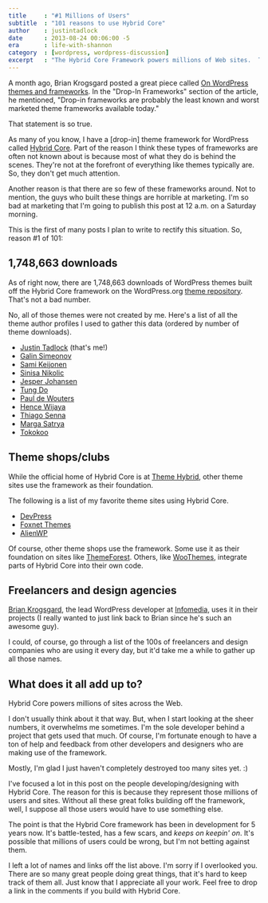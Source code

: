 ```yaml
---
title     : "#1 Millions of Users"
subtitle  : "101 reasons to use Hybrid Core"
author    : justintadlock
date      : 2013-08-24 00:06:00 -5
era       : life-with-shannon
category  : [wordpress, wordpress-discussion]
excerpt   : "The Hybrid Core Framework powers millions of Web sites.  This is the first of many reasons you should be using it."
---
```


A month ago, Brian Krogsgard posted a great piece called <a href="http://poststat.us/on-wordpress-themes-and-frameworks/" title="On WordPress themes and frameworks">On WordPress themes and frameworks</a>.  In the "Drop-In Frameworks" section of the article, he mentioned, "Drop-in frameworks are probably the least known and worst marketed theme frameworks available today."

That statement is so true.

As many of you know, I have a [drop-in] theme framework for WordPress called <a href="http://themehybrid.com/hybrid-core" title="Hybrid Core theme framework">Hybrid Core</a>.  Part of the reason I think these types of frameworks are often not known about is because most of what they do is behind the scenes.  They're not at the forefront of everything like themes typically are.  So, they don't get much attention.

Another reason is that there are so few of these frameworks around.  Not to mention, the guys who built these things are horrible at marketing.  I'm so bad at marketing that I'm going to publish this post at 12 a.m. on a Saturday morning.

This is the first of many posts I plan to write to rectify this situation.  So, reason #1 of 101:

## 1,748,663 downloads

As of right now, there are 1,748,663 downloads of WordPress themes built off the Hybrid Core framework on the WordPress.org <a href="http://wordpress.org/themes" title="WordPress theme repository">theme repository</a>.  That's not a bad number.

No, all of those themes were not created by me.  Here's a list of all the theme author profiles I used to gather this data (ordered by number of theme downloads).

<ul>
<li><a href="http://profiles.wordpress.org/greenshady">Justin Tadlock</a> (that's me!)</li>
<li><a href="http://profiles.wordpress.org/Griden/">Galin Simeonov</a></li>
<li><a href="http://profiles.wordpress.org/samikeijonen/">Sami Keijonen</a></li>
<li><a href="http://profiles.wordpress.org/themesbros/">Sinisa Nikolic</a></li>
<li><a href="http://profiles.wordpress.org/Jayjdk/">Jesper Johansen</a></li>
<li><a href="http://profiles.wordpress.org/tungdo/">Tung Do</a></li>
<li><a href="http://profiles.wordpress.org/pauldewouters/">Paul de Wouters</a></li>
<li><a href="http://profiles.wordpress.org/hwijaya/">Hence Wijaya</a></li>
<li><a href="http://profiles.wordpress.org/trsenna/">Thiago Senna</a></li>
<li><a href="http://profiles.wordpress.org/satrya/">Marga Satrya</a></li>
<li><a href="http://profiles.wordpress.org/tokokoo/">Tokokoo</a></li>
</ul>

## Theme shops/clubs

While the official home of Hybrid Core is at <a href="http://themehybrid.com" title="Theme Hybrid: WordPress plugins and themes club">Theme Hybrid</a>, other theme sites use the framework as their foundation.

The following is a list of my favorite theme sites using Hybrid Core.

<ul>
<li><a href="http://devpress.com">DevPress</a></li>
<li><a href="https://foxnet-themes.fi/">Foxnet Themes</a></li>
<li><a href="http://alienwp.com">AlienWP</a></li>
</ul>

Of course, other theme shops use the framework.  Some use it as their foundation on sites like <a href="http://themeforest.net">ThemeForest</a>.  Others, like <a href="http://woothemes.com">WooThemes</a>, integrate parts of Hybrid Core into their own code.

## Freelancers and design agencies

<a href="http://krogsgard.com/">Brian Krogsgard</a>, the lead WordPress developer at <a href="http://www.infomedia.com/">Infomedia</a>, uses it in their projects (I really wanted to just link back to Brian since he's such an awesome guy).

I could, of course, go through a list of the 100s of freelancers and design companies who are using it every day, but it'd take me a while to gather up all those names.

## What does it all add up to?

Hybrid Core powers millions of sites across the Web.

I don't usually think about it that way.  But, when I start looking at the sheer numbers, it overwhelms me sometimes.  I'm the sole developer behind a project that gets used that much.  Of course, I'm fortunate enough to have a ton of help and feedback from other developers and designers who are making use of the framework.

Mostly, I'm glad I just haven't completely destroyed too many sites yet. :)

I've focused a lot in this post on the people developing/designing with Hybrid Core.  The reason for this is because they represent those millions of users and sites.  Without all these great folks building off the framework, well, I suppose all those users would have to use something else.

The point is that the Hybrid Core framework has been in development for 5 years now.  It's battle-tested, has a few scars, and <em>keeps on keepin' on</em>.  It's possible that millions of users could be wrong, but I'm not betting against them.

<p class="alert">I left a lot of names and links off the list above.  I'm sorry if I overlooked you.  There are so many great people doing great things, that it's hard to keep track of them all.  Just know that I appreciate all your work.  Feel free to drop a link in the comments if you build with Hybrid Core.</p>
